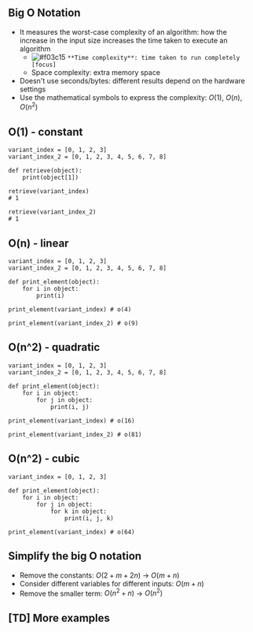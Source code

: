 ## Big O Notation
- It measures the worst-case complexity of an algorithm: how the increase in the input size increases the time taken to execute an algorithm
  - ![#f03c15](https://placehold.co/15x15/f03c15/f03c15.png) `**Time complexity**: time taken to run completely [focus]`
  - Space complexity: extra memory space
- Doesn't use seconds/bytes: different results depend on the hardware settings
- Use the mathematical symbols to express the complexity: $O(1)$, $O(n)$, $O(n^2)$


## O(1) - constant
```
variant_index = [0, 1, 2, 3]
variant_index_2 = [0, 1, 2, 3, 4, 5, 6, 7, 8]

def retrieve(object):
    print(object[1])

retrieve(variant_index)
# 1

retrieve(variant_index_2)
# 1
```

## O(n) - linear
```
variant_index = [0, 1, 2, 3]
variant_index_2 = [0, 1, 2, 3, 4, 5, 6, 7, 8]

def print_element(object):
    for i in object:
        print(i)

print_element(variant_index) # o(4)

print_element(variant_index_2) # o(9)
```

## O(n^2) - quadratic
```
variant_index = [0, 1, 2, 3]
variant_index_2 = [0, 1, 2, 3, 4, 5, 6, 7, 8]

def print_element(object):
    for i in object:
        for j in object:
            print(i, j)

print_element(variant_index) # o(16)

print_element(variant_index_2) # o(81)
```

## O(n^2) - cubic
```
variant_index = [0, 1, 2, 3]

def print_element(object):
    for i in object:
        for j in object:
            for k in object:
                print(i, j, k)

print_element(variant_index) # o(64)
```

## Simplify the big O notation
- Remove the constants: $O(2 + m + 2n)$ -> $O(m + n)$
- Consider different variables for different inputs: $O(m + n)$
- Remove the smaller term: $O(n^2 + n)$ -> $O(n^2)$

## [TD] More examples
